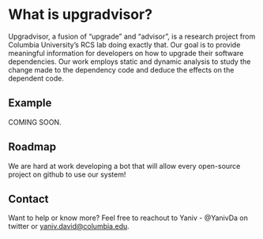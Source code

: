 
# What is upgradvisor?

Upgradvisor, a fusion of “upgrade” and “advisor”, is a research project from Columbia University’s RCS lab doing exactly that. Our goal is to provide meaningful information for developers on how to upgrade their software dependencies. Our work employs static and dynamic analysis to study the change made to the dependency code and deduce the effects on the dependent code.

## Example

COMING SOON.

## Roadmap

We are hard at work developing a bot that will allow every open-source project on github to use our system!

## Contact

Want to help or know more? Feel free to reachout to Yaniv - @YanivDa on twitter or yaniv.david@columbia.edu.
